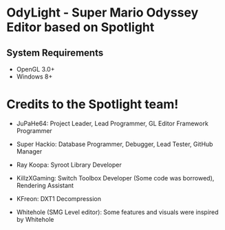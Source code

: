 # OdyLight - Super Mario Odyssey Editor based on Spotlight

## System Requirements

- OpenGL 3.0+
- Windows 8+

# Credits to the Spotlight team!
- JuPaHe64: Project Leader, Lead Programmer, GL Editor Framework Programmer
- Super Hackio: Database Programmer, Debugger, Lead Tester, GitHub Manager

- Ray Koopa: Syroot Library Developer
- KillzXGaming: Switch Toolbox Developer (Some code was borrowed), Rendering Assistant
- KFreon: DXT1 Decompression

- Whitehole (SMG Level editor): Some features and visuals were inspired by Whitehole
